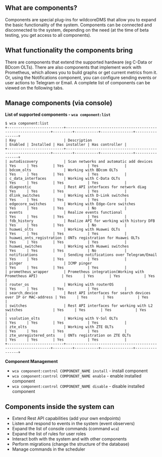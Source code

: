 ## What are components?
Components are special plug-ins for wildcoreDMS that allow you to expand the basic functionality of the system.
Components can be connected and disconnected to the system, depending on the need (at the time of beta testing, you get access to all components).

## What functionality the components bring
There are components that extend the supported hardware (eg C-Data or BDcom OLTs).
There are also components that implement work with Prometheus, which allows you to build graphs or get current metrics from it.
Or, using the Notifications component, you can configure sending events or user actions to Telegram or Email.
A complete list of components can be viewed on the following tabs.

## Manage components (via console)
**List of supported components - ```wca component:list```**
```shell
$ wca component:list
+--------------------------+---------------------------------------------------------------+---------+-----------+---------------+----------------+
| Key                      | Description                                                   | Enabled | Installed | Has installer | Has controller |
+--------------------------+---------------------------------------------------------------+---------+-----------+---------------+----------------+
| autodiscovery            | Scan networks and automatic add devices                       | Yes     | Yes       | Yes           | Yes            |
| bdcom_olts               | Working with BDcom OLTs                                       | Yes     | Yes       | Yes           | Yes            |
| c_data_interfaces        | Working with C-Data OLTs                                      | Yes     | Yes       | Yes           | Yes            |
| diagnostic               | Rest API interfaces for network diag                          | Yes     | Yes       | Yes           | Yes            |
| dlink_switches           | Working with D-Link switches                                  | Yes     | Yes       | Yes           | Yes            |
| edgecore_switches        | Working with Edge-Core switches                               | Yes     | Yes       | Yes           | No             |
| events                   | Realize events functional                                     | Yes     | Yes       | Yes           | Yes            |
| fdb_history              | Realize API for working with history DFB                      | Yes     | Yes       | Yes           | No             |
| huawei_olts              | Working with Huawei OLTs                                      | Yes     | Yes       | Yes           | Yes            |
| huawei_onts_registration | ONTs registration for Huawei OLTs                             | Yes     | Yes       | Yes           | Yes            |
| huawei_switches          | Working with Huawei switches                                  | Yes     | Yes       | Yes           | No             |
| notifications            | Sending notifications over Telegram/Email                     | Yes     | Yes       | Yes           | Yes            |
| pinger                   | ICMP pinger                                                   | Yes     | Yes       | Yes           | Yes            |
| prometheus_wrapper       | Prometheus integration(Working with Prometheus API)           | Yes     | Yes       | Yes           | Yes            |
| router_os                | Working with routerOS                                         | Yes     | Yes       | Yes           | Yes            |
| search_device            | Rest API interfaces for search devices over IP or MAC-address | Yes     | Yes       | Yes           | Yes            |
| switches                 | Rest API interfaces for working with L2 switches              | Yes     | Yes       | Yes           | Yes            |
| vsolution_olts           | Working with V-Sol OLTs                                       | Yes     | Yes       | Yes           | Yes            |
| zte_olts                 | Working with ZTE OLTs                                         | Yes     | Yes       | Yes           | Yes            |
| zte_unregistered_onts    | ONTs registration on ZTE OLTs                                 | Yes     | Yes       | Yes           | Yes            |
+--------------------------+---------------------------------------------------------------+---------+-----------+---------------+----------------+
```
**Component Management**

* ```wca component:control COMPONENT_NAME install``` - install component
* ```wca component:control COMPONENT_NAME enable``` - enable installed component
* ```wca component:control COMPONENT_NAME disable``` - disable installed component


## Components inside the system can
* Extend Rest API capabilities (add your own endpoints)
* Listen and respond to events in the system (event observers)
* Expand the list of console commands (command `wca`)
* Expand the list of rules for user roles
* Interact both with the system and with other components
* Perform migrations (change the structure of the database)
* Manage commands in the scheduler



